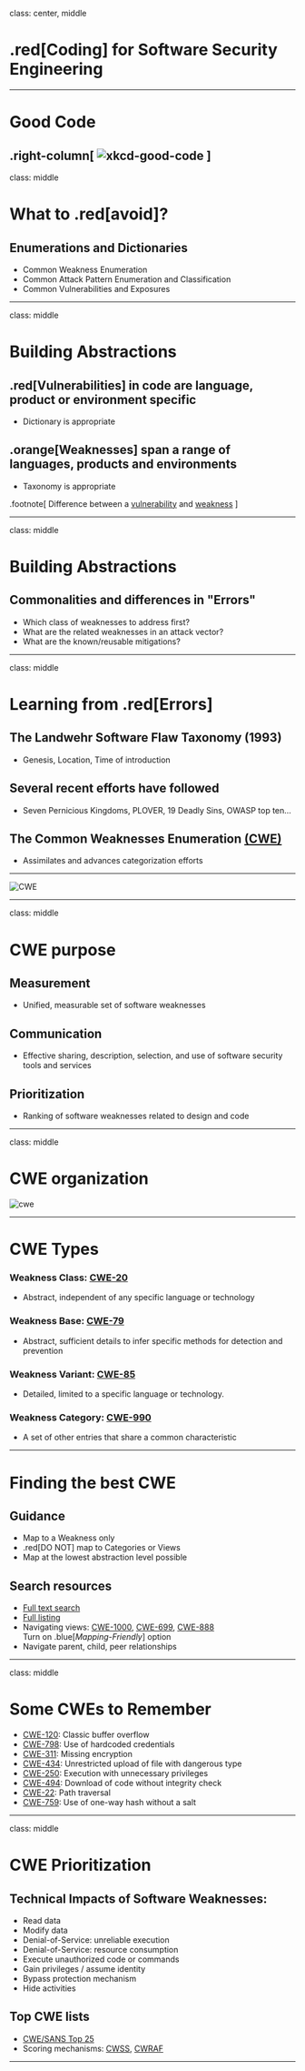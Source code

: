 class: center, middle
# .red[Coding] for Software Security Engineering

---
# Good Code
.right-column[
![xkcd-good-code](http://imgs.xkcd.com/comics/good_code.png)
]
---
class: middle
# What to .red[avoid]?
## Enumerations and Dictionaries
- Common Weakness Enumeration
- Common Attack Pattern Enumeration and Classification
- Common Vulnerabilities and Exposures

---

class: middle
# Building Abstractions
## .red[Vulnerabilities] in code are language, product or environment specific
- Dictionary is appropriate

## .orange[Weaknesses] span a range of languages, products and environments
- Taxonomy is appropriate

.footnote[
Difference between a [vulnerability](https://cwe.mitre.org/documents/glossary/#Vulnerability) and [weakness](https://cwe.mitre.org/documents/glossary/#Weakness)
]

---
class: middle
# Building Abstractions

## Commonalities and differences in "Errors"
- Which class of weaknesses to address first?
- What are the related weaknesses in an attack vector?
- What are the known/reusable mitigations?

---

class: middle
# Learning from .red[Errors]

## The Landwehr Software Flaw Taxonomy (1993)
- Genesis, Location, Time of introduction


## Several recent efforts have followed
- Seven Pernicious Kingdoms, PLOVER, 19 Deadly Sins, OWASP top ten…

## The Common Weaknesses Enumeration [(CWE)](http://cwe.mitre.org)
- Assimilates and advances categorization efforts

---

![CWE](http://cwe.mitre.org/about/images/lg_consensus.jpg)

---

class: middle
# CWE purpose
## Measurement
- Unified, measurable set of software weaknesses

## Communication
- Effective sharing, description, selection, and use of software security tools and services

## Prioritization
- Ranking of software weaknesses related to design and code

---

class: middle
# CWE organization
![cwe](images/cwe-organization.png)

---
# CWE Types
### Weakness Class: [CWE-20](https://cwe.mitre.org/data/definitions/20.html)
- Abstract, independent of any specific language or technology

### Weakness Base: [CWE-79](https://cwe.mitre.org/data/definitions/79.html)
- Abstract, sufficient details to infer specific methods for detection and prevention

### Weakness Variant: [CWE-85](https://cwe.mitre.org/data/definitions/85.html)
- Detailed, limited to a specific language or technology.

### Weakness Category: [CWE-990](https://cwe.mitre.org/data/definitions/990.html)
- A set of other entries that share a common characteristic

---

# Finding the best CWE
## Guidance
- Map to a Weakness only
- .red[DO NOT] map to Categories or Views
- Map at the lowest abstraction level possible

## Search resources
- [Full text search](https://cwe.mitre.org/find/index.html)
- [Full listing](https://cwe.mitre.org/data/lists/2000.html)
- Navigating views: [CWE-1000](https://cwe.mitre.org/data/graphs/1000.html), [CWE-699](https://cwe.mitre.org/data/graphs/699.html), [CWE-888](https://cwe.mitre.org/data/graphs/888.html)  
Turn on .blue[_Mapping-Friendly_] option
- Navigate parent, child, peer relationships

---
class: middle
# Some CWEs to Remember
- [CWE-120](https://cwe.mitre.org/data/definitions/120.html): Classic buffer overflow
- [CWE-798](https://cwe.mitre.org/data/definitions/798.html): Use of hardcoded credentials
- [CWE-311](https://cwe.mitre.org/data/definitions/311.html): Missing encryption
- [CWE-434](https://cwe.mitre.org/data/definitions/434.html): Unrestricted upload of file with dangerous type
- [CWE-250](https://cwe.mitre.org/data/definitions/250.html): Execution with unnecessary privileges
- [CWE-494](https://cwe.mitre.org/data/definitions/494.html): Download of code without integrity check
- [CWE-22](https://cwe.mitre.org/data/definitions/22.html):  Path traversal
- [CWE-759](https://cwe.mitre.org/data/definitions/759.html): Use of one-way hash without a salt

---

class: middle
# CWE Prioritization

## Technical Impacts of Software Weaknesses:
- Read data  
- Modify data  
- Denial-of-Service: unreliable execution  
- Denial-of-Service: resource consumption  
- Execute unauthorized code or commands  
- Gain privileges / assume identity  
- Bypass protection mechanism  
- Hide activities  

## Top CWE lists
- [CWE/SANS Top 25](https://cwe.mitre.org/top25/index.html)
- Scoring mechanisms: [CWSS](https://cwe.mitre.org/cwss/index.html), [CWRAF](https://cwe.mitre.org/cwraf/index.html)

---
